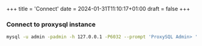 +++
title = 'Connect'
date = 2024-01-31T11:10:17+01:00
draft = false
+++

### Connect to proxysql instance

```bash
mysql -u admin -padmin -h 127.0.0.1 -P6032 --prompt 'ProxySQL Admin> '
```
